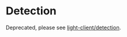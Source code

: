 # Detection

Deprecated, please see [light-client/detection](https://github.com/KYVENetwork/tendermint/blob/v0.34.x/spec/light-client/detection).
